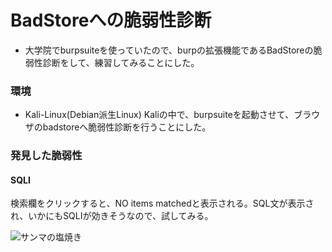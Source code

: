 # BadStoreへの脆弱性診断
- 大学院でburpsuiteを使っていたので、burpの拡張機能であるBadStoreの脆弱性診断をして、練習してみることにした。

### 環境
- Kali-Linux(Debian派生Linux)
Kaliの中で、burpsuiteを起動させて、ブラウザのbadstoreへ脆弱性診断を行うことにした。

### 発見した脆弱性

#### SQLI
検索欄をクリックすると、NO items matchedと表示される。SQL文が表示され、いかにもSQLIが効きそうなので、試してみる。

<p><img src="/img/sanma.gif" alt="サンマの塩焼き" /></p> 
